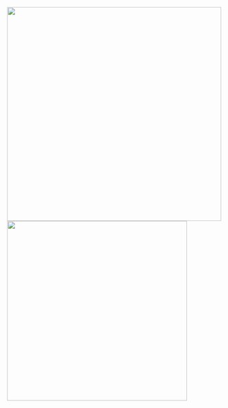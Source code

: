 <img src="https://github-readme-stats.vercel.app/api?username=DiegoAvmor&show_icons=true&theme=radical" width="500"/>
<img src="https://github-readme-stats.vercel.app/api/top-langs/?username=DiegoAvmor&layout=compact" width="420"/> 
